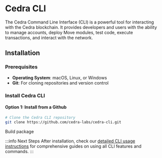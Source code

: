 # Cedra CLI

The Cedra Command Line Interface (CLI) is a powerful tool for interacting with the Cedra blockchain. It provides developers and users with the ability to manage accounts, deploy Move modules, test code, execute transactions, and interact with the network.

## Installation

### Prerequisites
- **Operating System**: macOS, Linux, or Windows
- **Git**: For cloning repositories and version control

### Install Cedra CLI

#### Option 1: Install from a Github
```bash
# Clone the Cedra CLI repository
git clone https://github.com/cedra-labs/cedra-cli.git
```

Build package

:::info Next Steps
After installation, check our [detailed CLI usage instructions](/docs/cli/usage) for comprehensive guides on using all CLI features and commands.
:::
